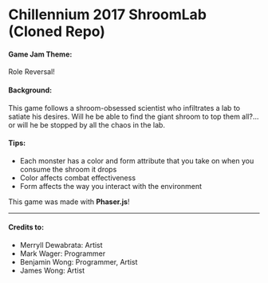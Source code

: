 # Chillennium 2017 ShroomLab (Cloned Repo)

#### Game Jam Theme:
Role Reversal!

#### Background:
This game follows a shroom-obsessed scientist who infiltrates a lab to satiate his desires. Will he be able to find the giant shroom to top them all?... or will he be stopped by all the chaos in the lab.


#### Tips:
- Each monster has a color and form attribute that you take on when you consume the shroom it drops
- Color affects combat effectiveness
- Form affects the way you interact with the environment

This game was made with __Phaser.js__!

---
#### Credits to:

- Merryll Dewabrata: Artist
- Mark Wager: Programmer
- Benjamin Wong: Programmer, Artist
- James Wong: Artist
